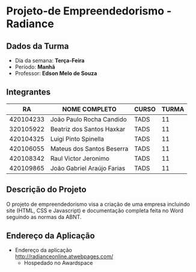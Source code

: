 # Projeto-de Empreendedorismo - Radiance

## Dados da Turma
* Dia da semana: **Terça-Feira**
* Período: **Manhã** 
* Professor: **Edson Melo de Souza**

## Integrantes
| RA   | NOME COMPLETO | CURSO | TURMA |
|------|---------------|-------|-------|
| 420104233  |  João Paulo Rocha Candido         | TADS  | 11 |
| 320105922  | Beatriz dos Santos Haxkar         | TADS  | 11 |
| 420104325  |  Luigi Pinto Spinella             | TADS  | 11 |
| 420106055  |  Mateus dos Santos Beserra        | TADS  | 11 | 
| 420108342  |  Raul Victor Jeronimo             | TADS  | 11 | 
| 420109865  | João Gabriel Araújo Farias        | TADS  | 11 | 



## Descrição do Projeto 
O projeto de empreendedorismo visa a criação de uma empresa incluindo site (HTML, CSS e Javascript) e documentação completa feita no Word seguindo as normas da ABNT. 

## Endereço da Aplicação

* Endereço da aplicação  
	http://radianceonline.atwebpages.com/
	+ Hospedado no Awardspace 

